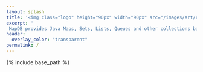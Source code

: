 ```yaml
---
layout: splash
title: '<img class="logo" height="90px" width="90px" src="/images/art/rocket-small.png"/>  MapDB'
excerpt: '
 MapDB provides Java Maps, Sets, Lists, Queues and other collections backed by off-heap or on-disk storage. It is a hybrid between java collection framework and embedded database engine. It is free and open-source under Apache license. <br />'
header:
  overlay_color: "transparent"
permalink: /
---
```


{% include base_path %}
